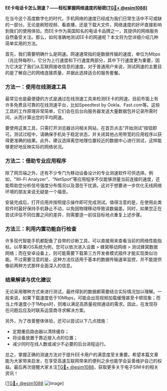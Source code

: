 **EE卡电话卡怎么测速？——轻松掌握网络速度的秘密[[TG💪+ @esim1088](https://t.me/s/esim1088)]**

在当今这个高度数字化的时代，手机网络的速度已经成为我们日常生活中不可或缺的一部分。无论是刷短视频、看直播，还是下载大文件，网络速度的好坏直接影响到我们的使用体验。而EE卡作为英国知名的电话卡品牌之一，其提供的网络服务自然备受关注。那么，如何准确地测试EE卡的网速呢？本文将为您详细介绍几种简单实用的方法。

首先，我们需要明确什么是网速。网速通常指的是数据传输的速度，单位为Mbps（兆比特每秒）。它分为上行速度和下行速度两部分，其中下行速度更为重要，因为它决定了我们从互联网接收信息的速度。对于普通用户来说，测试网速的主要目的是了解自己的网络连接质量，并据此选择适合的服务套餐。

### 方法一：使用在线测速工具

最常见也是最便捷的方式是通过在线测速工具来检测EE卡的网速。目前市面上有许多免费且可靠的在线测速平台，比如Speedtest by Ookla、Fast.com等。这些工具的工作原理非常简单，它们会在后台向服务器发送大量数据包并记录所需时间，从而计算出您的平均网速。

要使用这类工具，只需打开浏览器访问相关网站，在首页点击“开始测试”按钮即可。测试过程中，请确保手机处于稳定状态，并关闭其他占用带宽的应用程序以获得更准确的结果。此外，建议选择离您地理位置较近的数据中心进行测试，这样能够更好地反映实际的网络状况。

### 方法二：借助专业应用程序

除了网页端之外，还有不少专门为移动设备设计的专业测速软件可供选择。例如，“Wi-Fi Analyzer”、“NetSpot”等应用程序不仅能够测量当前连接的速度，还能帮助您分析信号强度分布情况以及潜在干扰源。这对于想要进一步优化无线网络环境的朋友来说无疑是一个福音。

安装完成后，打开应用并按照提示操作即可完成测试。值得注意的是，在使用此类软件时最好保持手机静止不动，以免因物理移动导致读数偏差。同时，如果您正在尝试评估不同位置之间的差异，则需要逐一前往目标地点重复上述步骤。

### 方法三：利用内置功能自行检查

许多现代智能手机都配备了自带的诊断工具，可以直接用来查看当前的网络性能指标。以苹果iOS系统为例，您可以依次进入设置 > 蜂窝移动网络 > 测试蜂窝数据网络；而在安卓设备上，则可能需要下载第三方开发者模式插件才能实现类似功能。不过需要注意的是，这种方法仅适用于基本的数据传输速率监控，并不能提供像前两种方式那样全面深入的信息。

### 结果解读与优化建议

无论采用哪种方式来进行测试，最终得到的数据都需要结合实际情况加以理解。一般来说，如果下载速度低于10Mbps，可能会出现视频加载缓慢甚至卡顿现象；而当上传速度小于1Mbps时，则难以满足高质量视频通话的需求。因此，在发现存在问题后应及时联系运营商寻求解决方案。

另外，为了改善整体体验，还可以尝试以下几点措施：
- 定期重启路由器以清除缓存；
- 将设备放置于靠近接入点的位置；
- 减少同时在线人数或减少不必要的后台进程运行。

总之，掌握正确的测速方法对于提升EE卡用户的满意度至关重要。希望本篇文章能为大家带来启发，在享受高速互联网带来的便利之余也能学会妥善维护自己的权益。最后再次提醒大家关注[TG💪+ @esim1088](https://t.me/s/esim1088)，获取更多关于电子SIM卡的相关资讯！

[[TG💪+ @esim1088](https://t.me/s/esim1088) ![Image](https://i.postimg.cc/4NQfJmqS/Snipaste-2025-05-13-00-14-12.png)]
